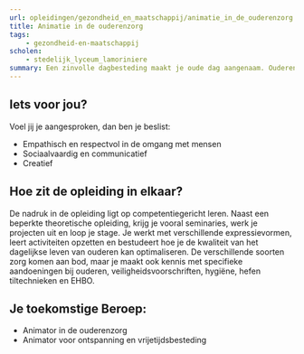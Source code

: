 ```yaml
---
url: opleidingen/gezondheid_en_maatschappij/animatie_in_de_ouderenzorg.html
title: Animatie in de ouderenzorg
tags:
    - gezondheid-en-maatschappij
scholen:
    - stedelijk_lyceum_lamoriniere
summary: Een zinvolle dagbesteding maakt je oude dag aangenaam. Ouderenanimatie is dan ook een belangrijke pijler van de integrale zorg. Als animator in de ouderenzorg kan je bijdragen tot een aangename woon-en leefsfeer waarin ouderen zich gewaardeerd voelen. Je organiseert en coördineert individuele en groepsgerichte activiteiten en werkt samen met het hele zorgteam.
---
```


## Iets voor jou?

Voel jij je aangesproken, dan ben je beslist:

* Empathisch en respectvol in de omgang met mensen
* Sociaalvaardig en communicatief
* Creatief

## Hoe zit de opleiding in elkaar?

De nadruk in de opleiding ligt op competentiegericht leren. Naast een beperkte theoretische opleiding, krijg je vooral seminaries, werk je projecten uit en loop je stage. Je werkt met verschillende expressievormen, leert activiteiten opzetten en bestudeert hoe je de kwaliteit van het dagelijkse leven van ouderen kan optimaliseren. De verschillende soorten zorg komen aan bod, maar je maakt ook kennis met specifieke aandoeningen bij ouderen, veiligheidsvoorschriften, hygiëne, hefen tiltechnieken en EHBO.

## Je toekomstige Beroep:

* Animator in de ouderenzorg
* Animator voor ontspanning en vrijetijdsbesteding